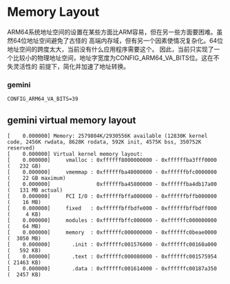 Memory Layout
========================================

ARM64系统地址空间的设置在某些方面比ARM容易，但在另一些方面要困难。虽然64位地址空间避免了古怪的
高端内存域，但有另一个因素使情况复杂化。64位地址空间的跨度太大，当前没有什么应用程序需要这个。
因此，当前只实现了一个比较小的物理地址空间，地址字宽度为CONFIG_ARM64_VA_BITS位。这在不失灵活性的
前提下，简化并加速了地址转换。

### gemini

```
CONFIG_ARM64_VA_BITS=39
```

gemini virtual memory layout
----------------------------------------

```
[    0.000000] Memory: 2579804K/2930556K available (12830K kernel code, 2456K rwdata, 8628K rodata, 592K init, 4575K bss, 350752K reserved)
[    0.000000] Virtual kernel memory layout:
[    0.000000]     vmalloc : 0xffffff8000000000 - 0xffffffba3fff0000   (   232 GB)
[    0.000000]     vmemmap : 0xffffffba40000000 - 0xffffffbfc0000000   (    22 GB maximum)
[    0.000000]               0xffffffba45800000 - 0xffffffba4db17a00   (   131 MB actual)
[    0.000000]     PCI I/O : 0xffffffbffa000000 - 0xffffffbffb000000   (    16 MB)
[    0.000000]     fixed   : 0xffffffbffbdfe000 - 0xffffffbffbdff000   (     4 KB)
[    0.000000]     modules : 0xffffffbffc000000 - 0xffffffc000000000   (    64 MB)
[    0.000000]     memory  : 0xffffffc000000000 - 0xffffffc0beae0000   (  3050 MB)
[    0.000000]       .init : 0xffffffc001576000 - 0xffffffc00160a000   (   592 KB)
[    0.000000]       .text : 0xffffffc000080000 - 0xffffffc001575954   ( 21463 KB)
[    0.000000]       .data : 0xffffffc001614000 - 0xffffffc00187a350   (  2457 KB)
```
